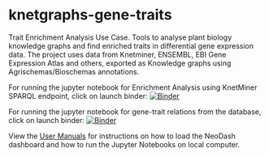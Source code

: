 # knetgraphs-gene-traits
Trait Enrichment Analysis Use Case. Tools to analyse plant biology knowledge graphs and find enriched traits in differential gene expression data. The project uses data from Knetminer, ENSEMBL, EBI Gene Expression Atlas and others, exported as Knowledge graphs using Agrischemas/Bioschemas annotations. 


For running the jupyter notebook for Enrichment Analysis using KnetMiner SPARQL endpoint, click on launch binder:
[![Binder](https://mybinder.org/badge_logo.svg)](https://mybinder.org/v2/gh/Rothamsted/knetgraphs-gene-traits/HEAD?labpath=interactive_jupyter_notebook%2FKnetMiner_SPARQL_EA.ipynb)

For running the jupyter notebook for gene-trait relations from the database, click on launch binder:
[![Binder](https://mybinder.org/badge_logo.svg)](https://mybinder.org/v2/gh/Rothamsted/knetgraphs-gene-traits/HEAD?labpath=interactive_jupyter_notebook%2FGeneConcept_database_relations.ipynb)

View the [User Manuals](https://github.com/Rothamsted/knetgraphs-gene-traits/blob/main/User%20Manuals.pdf) for instructions on how to load the NeoDash dashboard and how to run the Jupyter Notebooks on local computer.
